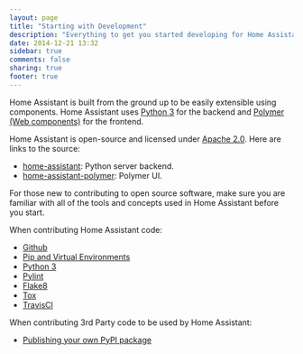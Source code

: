 ```yaml
---
layout: page
title: "Starting with Development"
description: "Everything to get you started developing for Home Assistant."
date: 2014-12-21 13:32
sidebar: true
comments: false
sharing: true
footer: true
---
```


Home Assistant is built from the ground up to be easily extensible using components. Home Assistant uses [Python 3](https://www.python.org/) for the backend and [Polymer (Web components)](https://www.polymer-project.org/) for the frontend.

Home Assistant is open-source and licensed under [Apache 2.0](http://www.apache.org/licenses/LICENSE-2.0). Here are links to the source:

 - [home-assistant](https://github.com/home-assistant/home-assistant): Python server backend.
 - [home-assistant-polymer](https://github.com/home-assistant/home-assistant-polymer): Polymer UI.

For those new to contributing to open source software, make sure you are familiar with all of the tools and concepts used in Home Assistant before you start. 

When contributing Home Assistant code:
 - [Github](https://guides.github.com/activities/hello-world/)
 - [Pip and Virtual Environments](https://www.dabapps.com/blog/introduction-to-pip-and-virtualenv-python/)
 - [Python 3](https://www.python.org/)
 - [Pylint](https://www.pylint.org)
 - [Flake8](http://flake8.pycqa.org/en/latest/)
 - [Tox](http://tox.readthedocs.org/en/latest/)
 - [TravisCl](https://travis-ci.org/)

When contributing 3rd Party code to be used by Home Assistant:
 - [Publishing your own PyPI package](https://jeffknupp.com/blog/2013/08/16/open-sourcing-a-python-project-the-right-way/)
